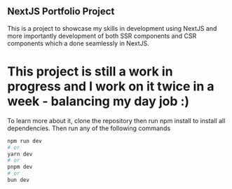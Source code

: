 ## NextJS Portfolio Project

This is a project to showcase my skills in development using NextJS and more importantly development of both SSR components and CSR components which a done seamlessly in NextJS.

# This project is still a work in progress and I work on it twice in a week - balancing my day job :)

To learn more about it, clone the repository then run npm install to install all dependencies.
Then run any of the following commands

```bash
npm run dev
# or
yarn dev
# or
pnpm dev
# or
bun dev
```
